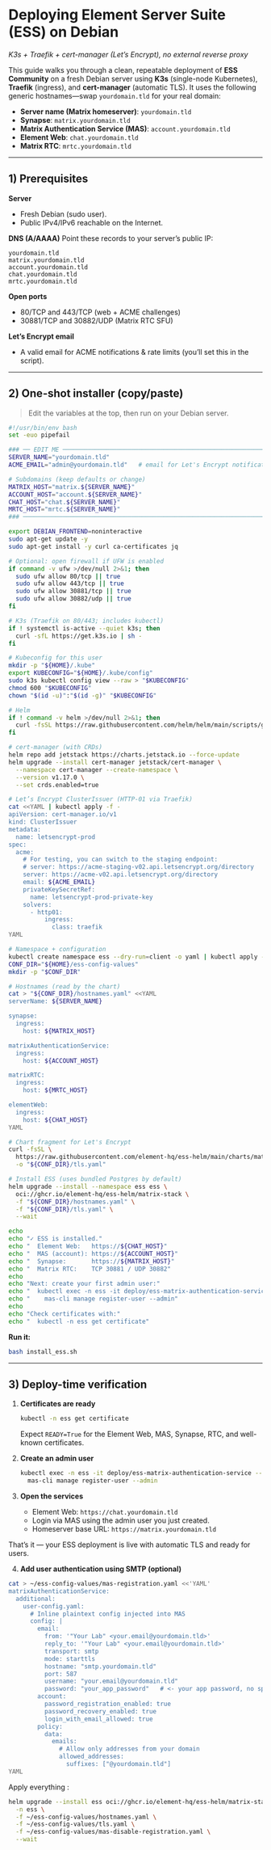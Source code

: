 # Deploying Element Server Suite (ESS) on Debian
*K3s + Traefik + cert-manager (Let’s Encrypt), no external reverse proxy*

This guide walks you through a clean, repeatable deployment of **ESS Community** on a fresh Debian server using **K3s** (single-node Kubernetes), **Traefik** (ingress), and **cert-manager** (automatic TLS).
It uses the following generic hostnames—swap `yourdomain.tld` for your real domain:

* **Server name (Matrix homeserver)**: `yourdomain.tld`
* **Synapse**: `matrix.yourdomain.tld`
* **Matrix Authentication Service (MAS)**: `account.yourdomain.tld`
* **Element Web**: `chat.yourdomain.tld`
* **Matrix RTC**: `mrtc.yourdomain.tld`

---

## 1) Prerequisites

**Server**

* Fresh Debian (sudo user).
* Public IPv4/IPv6 reachable on the Internet.

**DNS (A/AAAA)**
Point these records to your server’s public IP:

```
yourdomain.tld
matrix.yourdomain.tld
account.yourdomain.tld
chat.yourdomain.tld
mrtc.yourdomain.tld
```

**Open ports**

* 80/TCP and 443/TCP (web + ACME challenges)
* 30881/TCP and 30882/UDP (Matrix RTC SFU)

**Let’s Encrypt email**

* A valid email for ACME notifications & rate limits (you’ll set this in the script).

---

## 2) One-shot installer (copy/paste)

> Edit the variables at the top, then run on your Debian server.

```bash
#!/usr/bin/env bash
set -euo pipefail

### ── EDIT ME ────────────────────────────────────────────────────────────────
SERVER_NAME="yourdomain.tld"
ACME_EMAIL="admin@yourdomain.tld"   # email for Let's Encrypt notifications

# Subdomains (keep defaults or change)
MATRIX_HOST="matrix.${SERVER_NAME}"
ACCOUNT_HOST="account.${SERVER_NAME}"
CHAT_HOST="chat.${SERVER_NAME}"
MRTC_HOST="mrtc.${SERVER_NAME}"
### ──────────────────────────────────────────────────────────────────────────

export DEBIAN_FRONTEND=noninteractive
sudo apt-get update -y
sudo apt-get install -y curl ca-certificates jq

# Optional: open firewall if UFW is enabled
if command -v ufw >/dev/null 2>&1; then
  sudo ufw allow 80/tcp || true
  sudo ufw allow 443/tcp || true
  sudo ufw allow 30881/tcp || true
  sudo ufw allow 30882/udp || true
fi

# K3s (Traefik on 80/443; includes kubectl)
if ! systemctl is-active --quiet k3s; then
  curl -sfL https://get.k3s.io | sh -
fi

# Kubeconfig for this user
mkdir -p "${HOME}/.kube"
export KUBECONFIG="${HOME}/.kube/config"
sudo k3s kubectl config view --raw > "$KUBECONFIG"
chmod 600 "$KUBECONFIG"
chown "$(id -u)":"$(id -g)" "$KUBECONFIG"

# Helm
if ! command -v helm >/dev/null 2>&1; then
  curl -fsSL https://raw.githubusercontent.com/helm/helm/main/scripts/get-helm-3 | bash
fi

# cert-manager (with CRDs)
helm repo add jetstack https://charts.jetstack.io --force-update
helm upgrade --install cert-manager jetstack/cert-manager \
  --namespace cert-manager --create-namespace \
  --version v1.17.0 \
  --set crds.enabled=true

# Let’s Encrypt ClusterIssuer (HTTP-01 via Traefik)
cat <<YAML | kubectl apply -f -
apiVersion: cert-manager.io/v1
kind: ClusterIssuer
metadata:
  name: letsencrypt-prod
spec:
  acme:
    # For testing, you can switch to the staging endpoint:
    # server: https://acme-staging-v02.api.letsencrypt.org/directory
    server: https://acme-v02.api.letsencrypt.org/directory
    email: ${ACME_EMAIL}
    privateKeySecretRef:
      name: letsencrypt-prod-private-key
    solvers:
      - http01:
          ingress:
            class: traefik
YAML

# Namespace + configuration
kubectl create namespace ess --dry-run=client -o yaml | kubectl apply -f -
CONF_DIR="${HOME}/ess-config-values"
mkdir -p "$CONF_DIR"

# Hostnames (read by the chart)
cat > "${CONF_DIR}/hostnames.yaml" <<YAML
serverName: ${SERVER_NAME}

synapse:
  ingress:
    host: ${MATRIX_HOST}

matrixAuthenticationService:
  ingress:
    host: ${ACCOUNT_HOST}

matrixRTC:
  ingress:
    host: ${MRTC_HOST}

elementWeb:
  ingress:
    host: ${CHAT_HOST}
YAML

# Chart fragment for Let's Encrypt
curl -fsSL \
  https://raw.githubusercontent.com/element-hq/ess-helm/main/charts/matrix-stack/ci/fragments/quick-setup-letsencrypt.yaml \
  -o "${CONF_DIR}/tls.yaml"

# Install ESS (uses bundled Postgres by default)
helm upgrade --install --namespace ess ess \
  oci://ghcr.io/element-hq/ess-helm/matrix-stack \
  -f "${CONF_DIR}/hostnames.yaml" \
  -f "${CONF_DIR}/tls.yaml" \
  --wait

echo
echo "✓ ESS is installed."
echo "  Element Web:   https://${CHAT_HOST}"
echo "  MAS (account): https://${ACCOUNT_HOST}"
echo "  Synapse:       https://${MATRIX_HOST}"
echo "  Matrix RTC:    TCP 30881 / UDP 30882"
echo
echo "Next: create your first admin user:"
echo "  kubectl exec -n ess -it deploy/ess-matrix-authentication-service -- \\"
echo "    mas-cli manage register-user --admin"
echo
echo "Check certificates with:"
echo "  kubectl -n ess get certificate"
```

**Run it:**

```bash
bash install_ess.sh
```

---

## 3) Deploy-time verification

1. **Certificates are ready**

   ```bash
   kubectl -n ess get certificate
   ```

   Expect `READY=True` for the Element Web, MAS, Synapse, RTC, and well-known certificates.

2. **Create an admin user**

   ```bash
   kubectl exec -n ess -it deploy/ess-matrix-authentication-service -- \
     mas-cli manage register-user --admin
   ```

3. **Open the services**

   * Element Web: `https://chat.yourdomain.tld`
   * Login via MAS using the admin user you just created.
   * Homeserver base URL: `https://matrix.yourdomain.tld`

That’s it — your ESS deployment is live with automatic TLS and ready for users.

4. **Add user authentication using SMTP (optional)**
```bash
cat > ~/ess-config-values/mas-registration.yaml <<'YAML'
matrixAuthenticationService:
  additional:
    user-config.yaml:
      # Inline plaintext config injected into MAS
      config: |
        email:
          from: '"Your Lab" <your.email@yourdomain.tld>'
          reply_to: '"Your Lab" <your.email@yourdomain.tld>'
          transport: smtp
          mode: starttls
          hostname: "smtp.yourdomain.tld"
          port: 587
          username: "your.email@yourdomain.tld"
          password: "your_app_password"   # <- your app password, no spaces
        account:
          password_registration_enabled: true
          password_recovery_enabled: true
          login_with_email_allowed: true
        policy:
          data:
            emails:
              # Allow only addresses from your domain
              allowed_addresses:
                suffixes: ["@yourdomain.tld"]
YAML
```

Apply everything :

```bash
helm upgrade --install ess oci://ghcr.io/element-hq/ess-helm/matrix-stack \
  -n ess \
  -f ~/ess-config-values/hostnames.yaml \
  -f ~/ess-config-values/tls.yaml \
  -f ~/ess-config-values/mas-disable-registration.yaml \
  --wait
  ```



